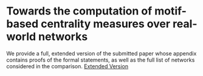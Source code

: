 # Towards the computation of motif-based centrality measures over real-world networks

We provide a full, extended version of the submitted paper whose appendix contains proofs of the formal statements, as well as the full list of networks considered in the comparison. [Extended Version](https://github.com/Motif-Based-Centralities/Motif-Based-Centralities-Article/blob/main/extended_article.pdf)
